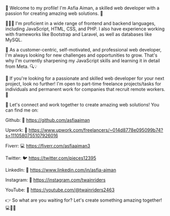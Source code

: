 👋 Welcome to my profile! I'm Asfia Aiman, a skilled web developer with a passion for creating amazing web solutions. 🌟

👩🏻‍💻 I'm proficient in a wide range of frontend and backend languages, including JavaScript, HTML, CSS, and PHP. I also have experience working with frameworks like Bootstrap and Laravel, as well as databases like MySQL.

🤖 As a customer-centric, self-motivated, and professional web developer, I'm always looking for new challenges and opportunities to grow. That's why I'm currently sharpening my JavaScript skills and learning it in detail from Meta. 🔍💡

👀 If you're looking for a passionate and skilled web developer for your next project, look no further! I'm open to part-time freelance projects/tasks for individuals and permanent work for companies that recruit remote workers. 🤝

🔗 Let's connect and work together to create amazing web solutions! You can find me on:

Github: 🌟 https://github.com/asfiaaiman

Upwork: 💼 https://www.upwork.com/freelancers/~014d8778e095099b74?s=1110580755107926016

Fiverr: 💻 https://fiverr.com/asfiaaiman3

Twitter: 🐦 https://twitter.com/pieces12395

LinkedIn: 👥 https://www.linkedin.com/in/asfia-aiman

Instagram: 📸 https://instagram.com/twainriders

YouTube: 🎥 https://youtube.com/@twainriders2463


👉 So what are you waiting for? Let's create something amazing together! 💻🌟🙌
